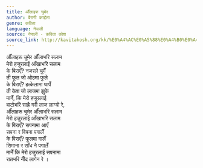 ```yaml
---
title: औँलाहरु चुमेर
author: बैरागी काइँला
genre: कविता
language: नेपाली
source: नेपाली - कविता कोश
source_link: http://kavitakosh.org/kk/%E0%A4%AC%E0%A5%88%E0%A4%B0%E0%A4%BE%E0%A4%97%E0%A5%80_%E0%A4%95%E0%A4%BE%E0%A4%87%E0%A4%81%E0%A4%B2%E0%A4%BE
---
```


औँलाहरू चुमेर औँलाभरि सलाम  
मेरो हजुरलाई आँखाभरि सलाम  
के बिराएँ? नजरले चुमेँ  
ती फूल जो ओठमा फुले  
के बिराएँ? हत्केलामा थापेँ  
ती केश जो लाजमा झुके  
मानेँ, कि मेरो हजुरलाई  
बाटोभरि साह्रै गरी लाज लाग्यो रे,  
औँलाहरू चुमेर औँलाभरि सलाम  
मेरो हजुरलाई आँखाभरि सलाम  
के बिराएँ? सपनामा आएँ  
सपना र विपना पगालेँ  
के विराएँ? फूलमा गालेँ  
सिमाना र साँध नै पगालेँ  
मानेँ कि मेरो हजुरलाई सपनामा  
रातभरि नीँद लागेन रे ।
